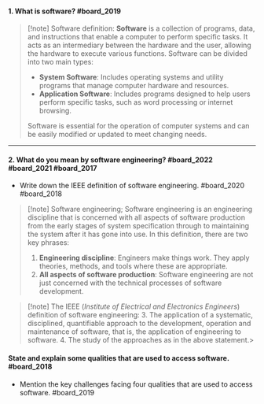 #### 1. What is software? #board_2019
>[!note] Software definition:
>**Software** is a collection of programs, data, and instructions that enable a computer to perform specific tasks. It acts as an intermediary between the hardware and the user, allowing the hardware to execute various functions. Software can be divided into two main types:
> - **System Software**: Includes operating systems and utility programs that manage computer hardware and resources.    
> - **Application Software**: Includes programs designed to help users perform specific tasks, such as word processing or internet browsing.    
>
>Software is essential for the operation of computer systems and can be easily modified or updated to meet changing needs.

---

#### 2. What do you mean by software engineering? #board_2022 #board_2021 #board_2017 
- Write down the IEEE definition of software engineering. #board_2020 #board_2018

>[!note] Software engineering;
> Software engineering is an engineering discipline that is concerned with all aspects of software production from the early stages of system specification through to maintaining the system after it has gone into use. In this definition, there are two key phrases:
> 1. **Engineering discipline**: Engineers make things work. They apply theories, methods, and tools where these are appropriate.
> 2. **All aspects of software production**: Software engineering are not just concerned with the technical processes of software development.

>[!note] The IEEE (*Institute of Electrical and Electronics Engineers*) definition of software engineering:
> 3. The application of a systematic, disciplined, quantifiable approach to the development, operation and maintenance of software, that is, the application of engineering to software.
> 4. The study of the approaches as in the above statement.> 


  
  
#### State and explain some qualities that are used to access software. #board_2018 
- Mention the key challenges facing four qualities that are used to access software. #board_2019 